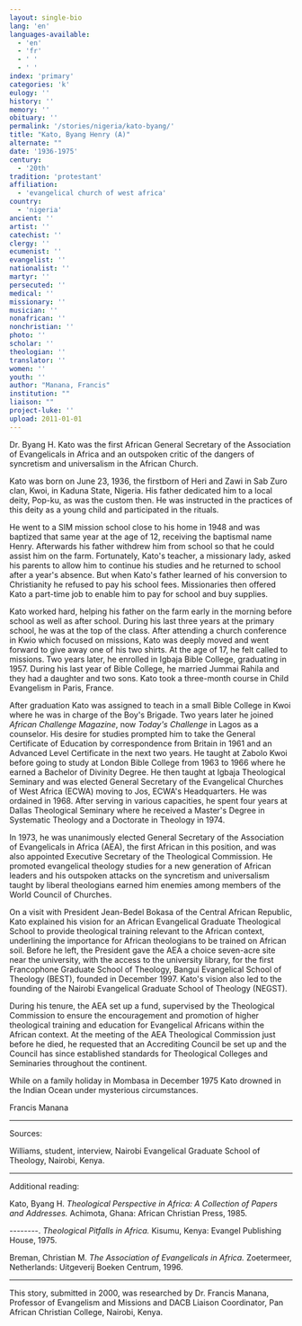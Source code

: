 ```yaml
---
layout: single-bio
lang: 'en'
languages-available:
  - 'en'
  - 'fr'
  - ' '
  - ' '
index: 'primary'
categories: 'k'
eulogy: ''
history: ''
memory: ''
obituary: ''
permalink: '/stories/nigeria/kato-byang/'
title: "Kato, Byang Henry (A)"
alternate: ""
date: '1936-1975'
century:
  - '20th'
tradition: 'protestant'
affiliation:
  - 'evangelical church of west africa'
country:
  - 'nigeria'
ancient: ''
artist: ''
catechist: ''
clergy: ''
ecumenist: ''
evangelist: ''
nationalist: ''
martyr: ''
persecuted: ''
medical: ''
missionary: ''
musician: ''
nonafrican: ''
nonchristian: ''
photo: ''
scholar: ''
theologian: ''
translator: ''
women: ''
youth: ''
author: "Manana, Francis"
institution: ""
liaison: ""
project-luke: ''
upload: 2011-01-01
---
```




Dr. Byang H. Kato was the first African General Secretary of the Association of Evangelicals in Africa and an outspoken critic of the dangers of syncretism and universalism in the African Church.

Kato was born on June 23, 1936, the firstborn of Heri and Zawi in Sab Zuro clan, Kwoi, in Kaduna State, Nigeria.  His father dedicated him to a local deity, Pop-ku, as was the custom then. He was instructed in the practices of this deity as a young child and participated in the rituals.

He went to a SIM mission school close to his home in 1948 and was baptized that same year at the age of 12, receiving the baptismal name Henry. Afterwards his father withdrew him from school so that he could assist him on the farm.  Fortunately, Kato's teacher, a missionary lady, asked his parents to allow him to continue his studies and he returned to school after a year's absence. But when Kato's father learned of his conversion to Christianity he refused to pay his school fees.  Missionaries then offered Kato a part-time job to enable him to pay for school and buy supplies.

Kato worked hard, helping his father on the farm early in the morning before school as well as after school. During his last three years at the primary school, he was at the top of the class. After attending a church conference in Kwio which focused on missions, Kato was deeply moved and went forward to give away one of his two shirts.  At the age of 17, he felt called to missions. Two years later, he enrolled in Igbaja Bible College, graduating in 1957. During his last year of Bible College, he married Jummai Rahila and they had a daughter and two sons. Kato took a three-month course in Child Evangelism in Paris, France.

After graduation Kato was assigned to teach in a small Bible College in Kwoi where he was in charge of the Boy's Brigade. Two years later he joined *African Challenge Magazine*, now *Today's Challenge* in Lagos as a counselor. His desire for studies prompted him to take the General Certificate of Education by correspondence from Britain in 1961 and an Advanced Level Certificate in the next two years. He taught at Zabolo Kwoi before going to study at London Bible College from 1963 to 1966 where he earned a Bachelor of Divinity Degree.  He then taught at Igbaja Theological Seminary and was elected General Secretary of the Evangelical Churches of West Africa (ECWA) moving to Jos, ECWA's Headquarters. He was ordained in 1968. After serving in various capacities, he spent four years at Dallas Theological Seminary where he received a Master's Degree in Systematic Theology and a Doctorate in Theology in 1974.

In 1973, he was unanimously elected General Secretary of the Association of Evangelicals in Africa (AEA), the first African in this position, and was also appointed Executive Secretary of the Theological Commission.  He promoted evangelical theology studies for a new generation of African leaders and his outspoken attacks on the syncretism and universalism taught by liberal theologians earned him enemies among members of the World Council of Churches.

On a visit with President Jean-Bedel Bokasa of the Central African Republic, Kato explained his vision for an African Evangelical Graduate Theological School to provide theological training relevant to the African context, underlining the importance for African theologians to be trained on African soil. Before he left, the President gave the AEA a choice seven-acre site near the university, with the access to the university library, for the first Francophone Graduate School of Theology, Bangui Evangelical School of Theology (BEST), founded in December 1997. Kato's vision also led to the founding of the Nairobi Evangelical Graduate School of Theology (NEGST).

During his tenure, the AEA set up a fund, supervised by the Theological Commission to ensure the encouragement and promotion of higher theological training and education for Evangelical Africans within the African context. At the meeting of the AEA Theological Commission just before he died, he requested that an Accrediting Council be set up and the Council has since established standards for Theological Colleges and Seminaries throughout the continent.

While on a family holiday in Mombasa in December 1975 Kato drowned in the Indian Ocean under mysterious circumstances.

Francis Manana

---

Sources:

Williams, student, interview, Nairobi Evangelical Graduate School of Theology, Nairobi, Kenya.

---

Additional reading:

Kato, Byang H. *Theological Perspective in Africa: A Collection of Papers and Addresses.* Achimota, Ghana: African Christian Press, 1985.

--------.  *Theological Pitfalls in Africa.* Kisumu, Kenya: Evangel Publishing House, 1975.

Breman, Christian M. *The Association of Evangelicals in Africa.* Zoetermeer, Netherlands: Uitgeverij Boeken Centrum, 1996.

---

This story, submitted in 2000, was researched by Dr. Francis Manana, Professor of Evangelism and Missions and DACB Liaison Coordinator, Pan African Christian College, Nairobi, Kenya.